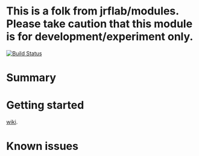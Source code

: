 # This is a folk from jrflab/modules. Please take caution that this module is for development/experiment only.
[![Build Status](https://travis-ci.org/cBioPortal/cbioportal.svg?branch=master)](https://travis-ci.org/jrflab/modules)

# Summary

# Getting started
[wiki](https://github.com/jrflab/modules/wiki).

# Known issues
